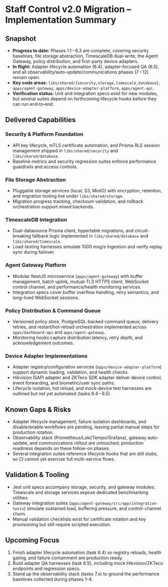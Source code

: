 # Staff Control v2.0 Migration – Implementation Summary

## Snapshot
- **Progress to date:** Phases 1.1 – 6.3 are complete, covering security baselines, file storage abstraction, TimescaleDB dual-write, the Agent Gateway, policy distribution, and first-party device adapters.
- **In flight:** Adapter lifecycle automation (6.4), adapter-focused QA (6.5), and all observability/auto-update/communications phases (7 – 12) remain open.
- **Key code areas:** `libs/shared/{security,storage,timescale,database}`, `apps/agent-gateway`, `apps/device-adapter-platform`, `apps/agent-api`.
- **Verification status:** Unit and integration specs exist for new modules, but several suites depend on forthcoming lifecycle hooks before they can run end‑to‑end.

## Delivered Capabilities

### Security & Platform Foundation
- API key lifecycle, mTLS certificate automation, and Prisma RLS session management shipped in `libs/shared/security` and `libs/shared/database`.
- Baseline metrics and security regression suites enforce performance guardrails and access controls.

### File Storage Abstraction
- Pluggable storage services (local, S3, MinIO) with encryption, retention, and migration tooling live under `libs/shared/storage`.
- Migration progress tracking, checksum validation, and rollback orchestration support mixed backends.

### TimescaleDB Integration
- Dual-datasource Prisma client, hypertable migrations, and circuit-breaking fallback logic implemented in `libs/shared/database` and `libs/shared/timescale`.
- Load-testing harnesses simulate 1000 msg/s ingestion and verify replay sync during failover.

### Agent Gateway Platform
- Modular NestJS microservice (`apps/agent-gateway`) with buffer management, batch uplink, mutual‑TLS HTTPS client, WebSocket control channel, and performance/health monitoring services.
- Integration specs cover buffer overflow handling, retry semantics, and long-lived WebSocket sessions.

### Policy Distribution & Command Queue
- Versioned policy store, PostgreSQL-backed command queue, delivery retries, and restart/hot-reload orchestration implemented across `apps/dashboard-api` and `apps/agent-gateway`.
- Monitoring hooks capture distribution latency, retry depth, and acknowledgement outcomes.

### Device Adapter Implementations
- Adapter registry/configuration services (`apps/device-adapter-platform`) support dynamic loading, validation, and health checks.
- Hikvision ISAPI adapter and ZKTeco SDK adapter deliver device control, event forwarding, and biometric/user sync paths.
- Lifecycle isolation, hot reload, and mock-device test harnesses are outlined but not yet automated (tasks 6.4 – 6.5).

## Known Gaps & Risks
- Adapter lifecycle management, failure isolation dashboards, and disable/enable workflows are pending, leaving partial manual steps for production rotation.
- Observability stack (Prometheus/Loki/Tempo/Grafana), gateway auto-update, and communications rollout are untouched; production readiness depends on these follow-on phases.
- Several integration suites reference lifecycle hooks that are still stubs, so CI cannot yet exercise full multi-service flows.

## Validation & Tooling
- Jest unit specs accompany storage, security, and gateway modules; Timescale and storage services expose dedicated benchmarking utilities.
- Gateway integration suites (`apps/agent-gateway/src/app/integration-tests`) simulate sustained load, buffering pressure, and control-channel churn.
- Manual validation checklists exist for certificate rotation and key provisioning but still require scripted execution.

## Upcoming Focus
1. Finish adapter lifecycle automation (task 6.4) so registry reloads, health gating, and failure containment are production ready.
2. Build adapter QA harnesses (task 6.5), including mock Hikvision/ZKTeco endpoints and regression specs.
3. Stand up the observability stack (tasks 7.x) to ground the performance baselines collected during phases 1–4.

